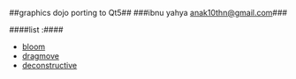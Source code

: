##graphics dojo porting to Qt5##
###ibnu yahya <anak10thn@gmail.com>###

####list :####
* [bloom](bloom)
* [dragmove](dragmove)
* [deconstructive](deconstructive)


